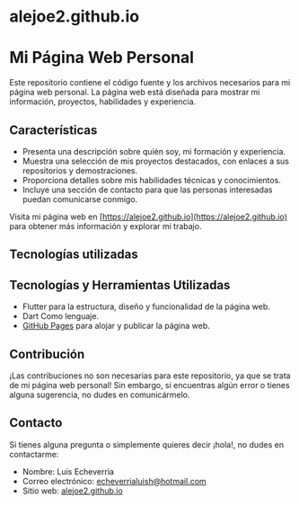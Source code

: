 # alejoe2.github.io
# Mi Página Web Personal

Este repositorio contiene el código fuente y los archivos necesarios para mi página web personal. La página web está diseñada para mostrar mi información, proyectos, habilidades y experiencia.

## Características

- Presenta una descripción sobre quién soy, mi formación y experiencia.
- Muestra una selección de mis proyectos destacados, con enlaces a sus repositorios y demostraciones.
- Proporciona detalles sobre mis habilidades técnicas y conocimientos.
- Incluye una sección de contacto para que las personas interesadas puedan comunicarse conmigo.

Visita mi página web en [https://alejoe2.github.io](https://alejoe2.github.io) para obtener más información y explorar mi trabajo.

## Tecnologías utilizadas
## Tecnologías y Herramientas Utilizadas

- Flutter para la estructura, diseño y funcionalidad de la página web.
- Dart Como lenguaje.
- [GitHub Pages](https://pages.github.com/) para alojar y publicar la página web.

## Contribución

¡Las contribuciones no son necesarias para este repositorio, ya que se trata de mi página web personal! Sin embargo, si encuentras algún error o tienes alguna sugerencia, no dudes en comunicármelo.

## Contacto

Si tienes alguna pregunta o simplemente quieres decir ¡hola!, no dudes en contactarme:

- Nombre: Luis Echeverria
- Correo electrónico: echeverrialuish@hotmail.com
- Sitio web: [alejoe2.github.io](https://alejoe2.github.io)

